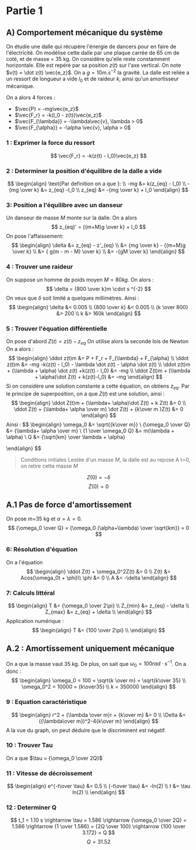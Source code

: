 # Partie 1
## A) Comportement mécanique du système 
On étudie une dalle qui récupère l'énergie de dancers pour en faire de l'électricité. On modélise cette dalle par une plaque carrée de 65 cm de coté, et de masse = 35 kg. 
On considère qu'elle reste constamment horizontale.
Elle est repéré par sa position $z(t)$ sur l'axe vertical. On note $v(t) = \dot z(t) \vec{e_z}$. On a $g = 10m.s^{-2}$ la gravité. 
La dalle est reliée a un ressort de longueur a vide $l_0$ et de raideur $k$, ainsi qu'un amortisseur mécanique. 

On a alors 4 forces :
- $\vec{P} = -mg\vec{e_z}$ 
- $\vec{F_r} = -k(l_0 - z(t))\vec{e_z}$ 
- $\vec{F_{\lambda}} = -\lambda\vec{v}, \lambda > 0$
- $\vec{F_{\alpha}} = -\alpha \vec{v}, \alpha > 0$
### 1 : Exprimer la force du ressort
$$
\vec{F_r} = -k(z(t) - l_0)\vec{e_z}
$$
### 2 : Determiner la position d'équilibre de la dalle a vide
$$
\begin{align}
\text{Par definition on a que }: \\
-mg &= k(z_{eq} - l_0) \\
-{mg \over k} &= z_{eq} -l_0 \\
z_{eq} &= -{mg \over k} + l_0
\end{align}
$$
### 3: Position a l'équilibre avec un danseur
Un danseur de masse $M$ monte sur la dalle. 
On a alors 
$$
z_{eq}' = {(m+M)g \over k} + l_0
$$
On pose l'affaissement:
$$
\begin{align}
\delta &= z_{eq} - z'_{eq} \\
&= {mg \over k} - {(m+M)g \over k} \\
&= { g(m - m - M) \over k} \\
&= -{gM \over k}
\end{align}
$$
### 4 : Trouver une raideur 
On suppose un homme de poids moyen $M = 80kg$. On alors :
$$
\delta = {800 \over k}m \cdot s ^{-2}
$$
On veux que $\delta$ soit limité a quelques millimètres. Ainsi :
$$
\begin{align}
\delta &< 0.005 \\
{800 \over k} &< 0.005 \\
{k \over 800} &> 200 \\
k &> 160k
\end{align}
$$
### 5 : Trouver l'équation différentielle
On pose d'abord $Z(t) = z(t) - z_{eq}$
On utilise alors la seconde lois de Newton
On a alors :
$$
\begin{align}
\ddot z(t)m &= P + F_r + F_{\lambda} + F_{\alpha} \\
\ddot z(t)m &= -mg -k(z(t) - l_0) - \lambda \dot z(t) - \alpha \dot z(t) \\
\ddot z(t)m + (\lambda + \alpha) \dot z(t) +k(z(t) - l_0) &= -mg \\
\ddot Z(t)m + (\lambda + \alpha)\dot Z(t) + k(z(t)-l_0) &= -mg
\end{align}
$$
Si on considère une solution constante a cette équation, on obtiens $z_{eq}$. Par le principe de superposition, on a que $Z(t)$ est une solution, ainsi :
$$
\begin{align}
\ddot Z(t)m + (\lambda+ \alpha)\dot Z(t) + k Z(t) &= 0 \\
\ddot Z(t) + {\lambda+ \alpha \over m} \dot Z(t) + {k\over m }Z(t) &= 0
\end{align}
$$
Ainsi :
$$
\begin{align}
\omega_0 &= \sqrt{{k\over m}} \\
{\omega_0 \over Q} &= {\lambda+ \alpha \over m} \\
{1 \over \omega_0 Q} &= m(\lambda + \alpha) \\
Q &= {\sqrt{km} \over \lambda + \alpha}

\end{align}
$$
> Conditions initiales 
> Lestée d'un masse $M$, la dalle est au repose
> A t=0, on retire cette masse $M$

$$
Z(0) = -\delta
$$
$$
\dot Z(0) = 0
$$
## A.1 Pas de force d'amortissement
On pose m=35 kg et $\alpha = \lambda = 0$. 
$$
{\omega_0 \over Q} = {\omega_0 (\alpha+\lambda) \over \sqrt{km}} 
= 0
$$
### 6: Résolution d'équation
On a l'équation 
$$
\begin{align}
\ddot Z(t) + \omega_0^2Z(t) &= 0 \\
Z(t) &= Acos(\omega_0t + \phi)\\
\phi &= 0 \\
A &= -\delta
\end{align}
$$
### 7: Calculs littéral 
$$
\begin{align}
T &= {\omega_0 \over 2\pi} \\
Z_{min} &= z_{eq} - \delta \\
Z_{max} &= z_{eq} + \delta \\
\end{align}
$$
Application numérique :
$$
\begin{align}
T &= {100 \over 2\pi} \\
\end{align}
$$
## A.2 : Amortissement uniquement mécanique
On a que la masse vaut 35 kg. De plus, on sait que $\omega_0 = 100rad \cdot s^{-1}$. On a donc :
$$
\begin{align}
\omega_0 = 100 = \sqrt{k \over m} = \sqrt{k\over 35} \\
\omega_0^2 = 10000 = {k\over35} \\
k = 350000
\end{align}
$$
### 9 : Equation caractéristique
$$
\begin{align}
r^2 + {\lambda \over m}r + {k\over m} &= 0 \\
\Delta &= ({\lambda\over m})^2-4{k\over m}
\end{align}
$$
A la vue du graph, on peut déduire que le discriminent est négatif. 

### 10 : Trouver Tau
On a que $\tau = {\omega_0 \over 2Q}$ 

### 11 : Vitesse de décroissement
$$
\begin{align}
e^{-t\over \tau} &= 0.5 \\
{-t\over \tau} &= -ln(2) \\
t &= \tau ln(2) \\
\end{align}
$$
### 12 : Determiner Q
$$
t_1 = 1.10 s \rightarrow \tau = 1.586 
\rightarrow {\omega_0 \over 2Q} = 1.586
\rightarrow {1 \over 1.586} = {2Q \over 100}
\rightarrow {100 \over 3.172} = Q 
$$
$$
Q = 31.52
$$ 